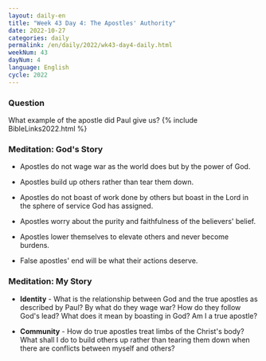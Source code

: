 ```yaml
---
layout: daily-en
title: "Week 43 Day 4: The Apostles' Authority"
date: 2022-10-27
categories: daily
permalink: /en/daily/2022/wk43-day4-daily.html
weekNum: 43
dayNum: 4
language: English
cycle: 2022
---
```

### Question     
What example of the apostle did Paul give us?
{% include BibleLinks2022.html %} 

### Meditation: God's Story   
+ Apostles do not wage war as the world does but by the power of God. 

+ Apostles build up others rather than tear them down. 

+ Apostles do not boast of work done by others but boast in the Lord in the sphere of service God has assigned. 

+ Apostles worry about the purity and faithfulness of the believers' belief. 

+ Apostles lower themselves to elevate others and never become burdens. 

+ False apostles' end will be what their actions deserve. 

### Meditation: My Story   
+ **Identity** - What is the relationship between God and the true apostles as described by Paul? By what do they wage war? How do they follow God's lead? What does it mean by boasting in God? Am I a true apostle? 

+ **Community** - How do true apostles treat limbs of the Christ's body? What shall I do to build others up rather than tearing them down when there are conflicts between myself and others? 
